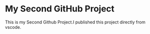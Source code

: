 # My Second GitHub Project
This is my Second Github Project.I published this project directly from vscode.
